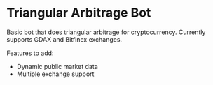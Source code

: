 ﻿# Triangular Arbitrage Bot

Basic bot that does triangular arbitrage for cryptocurrency. Currently supports GDAX and Bitfinex exchanges.

Features to add:
* Dynamic public market data
* Multiple exchange support